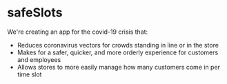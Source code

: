 # safeSlots

We're creating an app for the covid-19 crisis that: 

* Reduces coronavirus vectors for crowds standing in line or in the store
* Makes for a safer, quicker, and more orderly experience for customers and employees
* Allows stores to more easily manage how many customers come in per time slot
